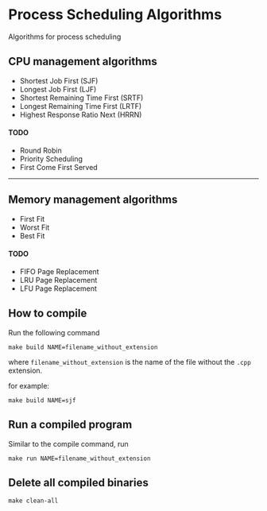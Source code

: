 # Process Scheduling Algorithms
Algorithms for process scheduling

## CPU management algorithms
 - Shortest Job First (SJF)
 - Longest Job First (LJF)
 - Shortest Remaining Time First (SRTF)
 - Longest Remaining Time First (LRTF)
 - Highest Response Ratio Next (HRRN)
 #### TODO
 - Round Robin
 - Priority Scheduling
 - First Come First Served

<hr>

## Memory management algorithms
 - First Fit
 - Worst Fit
 - Best Fit
 #### TODO
 - FIFO Page Replacement
 - LRU Page Replacement
 - LFU Page Replacement


## How to compile
Run the following command
```
make build NAME=filename_without_extension
```

where `filename_without_extension` is the name of the
file without the `.cpp` extension.

for example:
```
make build NAME=sjf
```

## Run a compiled program
Similar to the compile command, run
```
make run NAME=filename_without_extension
```

## Delete all compiled binaries
```
make clean-all
```